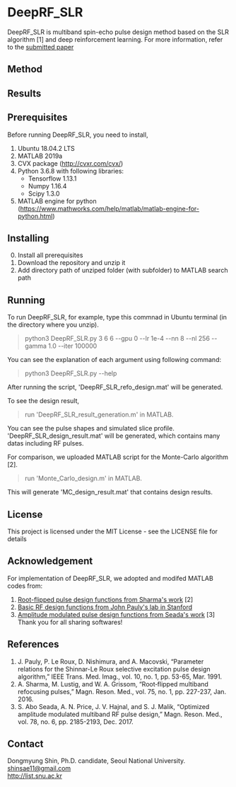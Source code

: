 # DeepRF_SLR

DeepRF_SLR is multiband spin-echo pulse design method based on the SLR algorithm [1] and deep reinforcement learning. For more information, refer to the [submitted paper]()

## Method

## Results

## Prerequisites

Before running DeepRF_SLR, you need to install,
1. Ubuntu 18.04.2 LTS
2. MATLAB 2019a
3. CVX package (http://cvxr.com/cvx/)
4. Python 3.6.8 with following libraries:
   - Tensorflow 1.13.1
   - Numpy 1.16.4
   - Scipy 1.3.0
5. MATLAB engine for python (https://www.mathworks.com/help/matlab/matlab-engine-for-python.html)

## Installing

0. Install all prerequisites
1. Download the repository and unzip it
2. Add directory path of unziped folder (with subfolder) to MATLAB search path

## Running

To run DeepRF_SLR, for example, type this commnad in Ubuntu terminal (in the directory where you unzip).
> python3 DeepRF_SLR.py 3 6 6 --gpu 0 --lr 1e-4 --nn 8 --nl 256 --gamma 1.0 --iter 100000

You can see the explanation of each argument using following command:
> python3 DeepRF_SLR.py --help  

After running the script, 'DeepRF_SLR_refo_design.mat' will be generated.

To see the design result, 
> run 'DeepRF_SLR_result_generation.m' in MATLAB.  

You can see the pulse shapes and simulated slice profile.  
'DeepRF_SLR_design_result.mat' will be generated, which contains many datas including RF pulses.

For comparison, we uploaded MATLAB script for the Monte-Carlo algorithm [2].  
> run 'Monte_Carlo_design.m' in MATLAB.  

This will generate 'MC_design_result.mat' that contains design results.

## License

This project is licensed under the MIT License - see the LICENSE file for details

## Acknowledgement

For implementation of DeepRF_SLR, we adopted and modifed MATLAB codes from:
1. [Root-flipped pulse design functions from Sharma's work](http://www.vuiis.vanderbilt.edu/~grissowa/) [2]
2. [Basic RF design functions from John Pauly's lab in Stanford](http://rsl.stanford.edu/research/software.html)
3. [Amplitude modulated pulse design functions from Seada's work](https://github.com/mriphysics/AM_multiband/) [3]  
Thank you for all sharing softwares!

## References

1. J. Pauly, P. Le Roux, D. Nishimura, and A. Macovski, “Parameter relations for the Shinnar-Le Roux selective excitation pulse design algorithm,” IEEE Trans. Med. Imag., vol. 10, no. 1, pp. 53-65, Mar. 1991.
2. A. Sharma, M. Lustig, and W. A. Grissom, “Root‐flipped multiband refocusing pulses,” Magn. Reson. Med., vol. 75, no. 1, pp. 227-237, Jan. 2016.
3. S. Abo Seada, A. N. Price, J. V. Hajnal, and S. J. Malik, “Optimized amplitude modulated multiband RF pulse design,” Magn. Reson. Med., vol. 78, no. 6, pp. 2185-2193, Dec. 2017.

## Contact

Dongmyung Shin, Ph.D. candidate, Seoul National University.  
shinsae11@gmail.com  
http://list.snu.ac.kr
